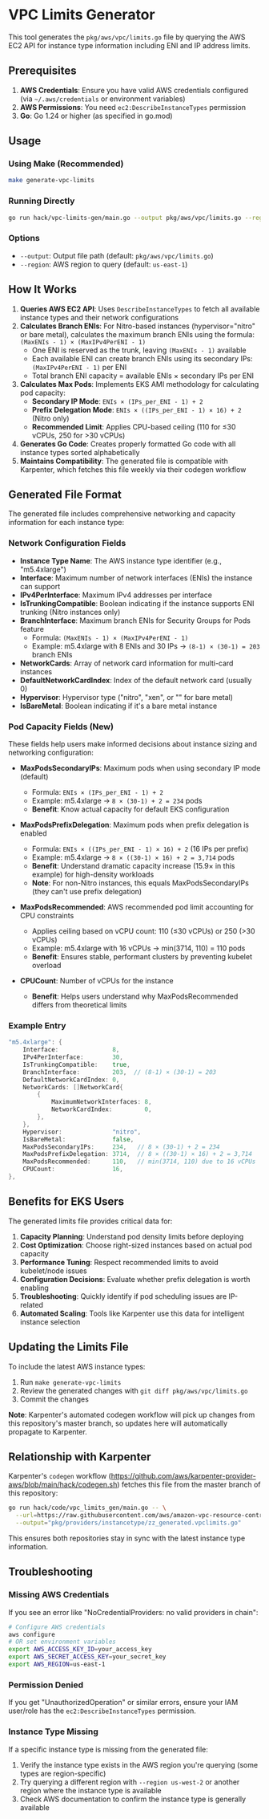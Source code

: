 # VPC Limits Generator

This tool generates the `pkg/aws/vpc/limits.go` file by querying the AWS EC2 API for instance type information including ENI and IP address limits.

## Prerequisites

1. **AWS Credentials**: Ensure you have valid AWS credentials configured (via `~/.aws/credentials` or environment variables)
2. **AWS Permissions**: You need `ec2:DescribeInstanceTypes` permission
3. **Go**: Go 1.24 or higher (as specified in go.mod)

## Usage

### Using Make (Recommended)

```bash
make generate-vpc-limits
```

### Running Directly

```bash
go run hack/vpc-limits-gen/main.go --output pkg/aws/vpc/limits.go --region us-east-1
```

### Options

- `--output`: Output file path (default: `pkg/aws/vpc/limits.go`)
- `--region`: AWS region to query (default: `us-east-1`)

## How It Works

1. **Queries AWS EC2 API**: Uses `DescribeInstanceTypes` to fetch all available instance types and their network configurations
2. **Calculates Branch ENIs**: For Nitro-based instances (hypervisor="nitro" or bare metal), calculates the maximum branch ENIs using the formula: `(MaxENIs - 1) × (MaxIPv4PerENI - 1)`
   - One ENI is reserved as the trunk, leaving `(MaxENIs - 1)` available
   - Each available ENI can create branch ENIs using its secondary IPs: `(MaxIPv4PerENI - 1)` per ENI
   - Total branch ENI capacity = available ENIs × secondary IPs per ENI
3. **Calculates Max Pods**: Implements EKS AMI methodology for calculating pod capacity:
   - **Secondary IP Mode**: `ENIs × (IPs_per_ENI - 1) + 2`
   - **Prefix Delegation Mode**: `ENIs × ((IPs_per_ENI - 1) × 16) + 2` (Nitro only)
   - **Recommended Limit**: Applies CPU-based ceiling (110 for ≤30 vCPUs, 250 for >30 vCPUs)
4. **Generates Go Code**: Creates properly formatted Go code with all instance types sorted alphabetically
5. **Maintains Compatibility**: The generated file is compatible with Karpenter, which fetches this file weekly via their codegen workflow

## Generated File Format

The generated file includes comprehensive networking and capacity information for each instance type:

### Network Configuration Fields

- **Instance Type Name**: The AWS instance type identifier (e.g., "m5.4xlarge")
- **Interface**: Maximum number of network interfaces (ENIs) the instance can support
- **IPv4PerInterface**: Maximum IPv4 addresses per interface
- **IsTrunkingCompatible**: Boolean indicating if the instance supports ENI trunking (Nitro instances only)
- **BranchInterface**: Maximum branch ENIs for Security Groups for Pods feature
  - Formula: `(MaxENIs - 1) × (MaxIPv4PerENI - 1)`
  - Example: m5.4xlarge with 8 ENIs and 30 IPs → `(8-1) × (30-1) = 203` branch ENIs
- **NetworkCards**: Array of network card information for multi-card instances
- **DefaultNetworkCardIndex**: Index of the default network card (usually 0)
- **Hypervisor**: Hypervisor type ("nitro", "xen", or "" for bare metal)
- **IsBareMetal**: Boolean indicating if it's a bare metal instance

### Pod Capacity Fields (New)

These fields help users make informed decisions about instance sizing and networking configuration:

- **MaxPodsSecondaryIPs**: Maximum pods when using secondary IP mode (default)
  - Formula: `ENIs × (IPs_per_ENI - 1) + 2`
  - Example: m5.4xlarge → `8 × (30-1) + 2 = 234` pods
  - **Benefit**: Know actual capacity for default EKS configuration

- **MaxPodsPrefixDelegation**: Maximum pods when prefix delegation is enabled
  - Formula: `ENIs × ((IPs_per_ENI - 1) × 16) + 2` (16 IPs per prefix)
  - Example: m5.4xlarge → `8 × ((30-1) × 16) + 2 = 3,714` pods
  - **Benefit**: Understand dramatic capacity increase (15.9× in this example) for high-density workloads
  - **Note**: For non-Nitro instances, this equals MaxPodsSecondaryIPs (they can't use prefix delegation)

- **MaxPodsRecommended**: AWS recommended pod limit accounting for CPU constraints
  - Applies ceiling based on vCPU count: 110 (≤30 vCPUs) or 250 (>30 vCPUs)
  - Example: m5.4xlarge with 16 vCPUs → min(3714, 110) = 110 pods
  - **Benefit**: Ensures stable, performant clusters by preventing kubelet overload

- **CPUCount**: Number of vCPUs for the instance
  - **Benefit**: Helps users understand why MaxPodsRecommended differs from theoretical limits

### Example Entry

```go
"m5.4xlarge": {
    Interface:               8,
    IPv4PerInterface:        30,
    IsTrunkingCompatible:    true,
    BranchInterface:         203,  // (8-1) × (30-1) = 203
    DefaultNetworkCardIndex: 0,
    NetworkCards: []NetworkCard{
        {
            MaximumNetworkInterfaces: 8,
            NetworkCardIndex:         0,
        },
    },
    Hypervisor:              "nitro",
    IsBareMetal:             false,
    MaxPodsSecondaryIPs:     234,   // 8 × (30-1) + 2 = 234
    MaxPodsPrefixDelegation: 3714,  // 8 × ((30-1) × 16) + 2 = 3,714
    MaxPodsRecommended:      110,   // min(3714, 110) due to 16 vCPUs
    CPUCount:                16,
},
```

## Benefits for EKS Users

The generated limits file provides critical data for:

1. **Capacity Planning**: Understand pod density limits before deploying
2. **Cost Optimization**: Choose right-sized instances based on actual pod capacity
3. **Performance Tuning**: Respect recommended limits to avoid kubelet/node issues
4. **Configuration Decisions**: Evaluate whether prefix delegation is worth enabling
5. **Troubleshooting**: Quickly identify if pod scheduling issues are IP-related
6. **Automated Scaling**: Tools like Karpenter use this data for intelligent instance selection

## Updating the Limits File

To include the latest AWS instance types:

1. Run `make generate-vpc-limits`
2. Review the generated changes with `git diff pkg/aws/vpc/limits.go`
3. Commit the changes

**Note**: Karpenter's automated codegen workflow will pick up changes from this repository's master branch, so updates here will automatically propagate to Karpenter.

## Relationship with Karpenter

Karpenter's `codegen` workflow (https://github.com/aws/karpenter-provider-aws/blob/main/hack/codegen.sh) fetches this file from the master branch of this repository:

```bash
go run hack/code/vpc_limits_gen/main.go -- \
  --url=https://raw.githubusercontent.com/aws/amazon-vpc-resource-controller-k8s/master/pkg/aws/vpc/limits.go \
  --output="pkg/providers/instancetype/zz_generated.vpclimits.go"
```

This ensures both repositories stay in sync with the latest instance type information.

## Troubleshooting

### Missing AWS Credentials

If you see an error like "NoCredentialProviders: no valid providers in chain":

```bash
# Configure AWS credentials
aws configure
# OR set environment variables
export AWS_ACCESS_KEY_ID=your_access_key
export AWS_SECRET_ACCESS_KEY=your_secret_key
export AWS_REGION=us-east-1
```

### Permission Denied

If you get "UnauthorizedOperation" or similar errors, ensure your IAM user/role has the `ec2:DescribeInstanceTypes` permission.

### Instance Type Missing

If a specific instance type is missing from the generated file:

1. Verify the instance type exists in the AWS region you're querying (some types are region-specific)
2. Try querying a different region with `--region us-west-2` or another region where the instance type is available
3. Check AWS documentation to confirm the instance type is generally available
